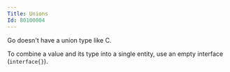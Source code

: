 ```yaml
---
Title: Unions
Id: 80100004
---
```

Go doesn't have a union type like C.

To combine a value and its type into a single entity, use an empty interface (`interface{}`).

<!-- TODO: article on using empty interfaces as unions -->
